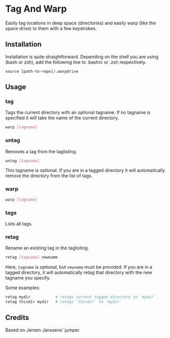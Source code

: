 # Tag And Warp

Easily tag locations in deep space (directories) and easily warp (like the space drive) to them with a few keystrokes.

## Installation

Installation is quite straightforward. Depending on the shell you are using (bash or zsh), add the following line to .bashrc or .zsh respectively.

`source [path-to-repo]/.warpdrive`

## Usage

### tag

Tags the current directory with an optional tagname. If no tagname is specified it will take the name of the current directory.

```bash
warp [tagname]
```

### untag

Removes a tag from the taglisting.

```bash
untag [tagname]
```

This tagname is optional. If you are in a tagged directory it will automatically remove the directory from the list of tags.

### warp

```bash
warp [tagname]
```

### tags

Lists all tags.

### retag

Rename an existing tag in the taglisting.

```bash
retag [tagname] newname
```

Here, `tagname` is optional, but `newname` must be provided. If you are in a tagged directory, it will automatically retag that directory with the new tagname you specify.

Some examples:

```bash
retag mydir           # retags current tagged directory to `mydir`
retag thisdir mydir   # retags `thisdir` to `mydir`
```


## Credits

Based on Jeroen Janssens' jumper.
